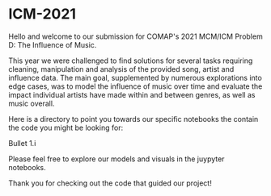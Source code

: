 # ICM-2021
Hello and welcome to our submission for COMAP's 2021 MCM/ICM Problem D: The Influence of Music.

This year we were challenged to find solutions for several tasks requiring cleaning, manipulation and analysis of the provided song, artist and influence data. The main goal, supplemented by numerous explorations into edge cases, was to model the influence of music over time and evaluate the impact individual artists have made within and between genres, as well as music overall.

Here is a directory to point you towards our specific notebooks the contain the code you might be looking for:

  Bullet 1.i

Please feel free to explore our models and visuals in the juypyter notebooks.

Thank you for checking out the code that guided our project!
